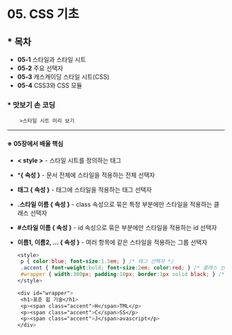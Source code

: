 # 05. CSS 기초

## * 목차

- **05-1** 스타일과 스타일 시트
- **05-2** 주요 선택자
- **05-3**  캐스캐이딩 스타일 시트(CSS)
- **05-4** CSS3와 CSS 모듈



### * 맛보기 손 코딩

		>스타일 시트 미리 보기

---

#### ※ 05장에서 배울 핵심

 * **< style >** - 스타일 시트를 정의하는 태그

 * ***{ 속성 }** - 문서 전체에 스타일을 적용하는 전체 선택자

 * **태그 { 속성 }** - 태그에 스타일을 적용하는 태그 선택자

 * **.스타일 이름 { 속성 }** - class 속성으로 묶은 특정 부분에만 스타일을 적용하는 클래스 선택자

 * **#스타일 이름 { 속성 }** - id 속성으로 묶은 부분에만 스타일을 적용하는 id 선택자

 * **이름1, 이름2, ... { 속성 }** - 여러 항목에 같은 스타일을 적용하는 그룹 선택자

   ```css
   <style>
   	p { color:blue; font-size:1.5em; } /* 태그 선택자 */
   	.accent { font-weight:bold; font-size:2em; color:red; } /* 클래스 선택자 */
   	#wrapper { width:300px; padding:10px; border:1px solid black; } /* id 선택자 */
   </style>
   
   <div id="wrapper">
   	<h1>표준 윕 기술</h1>
   	<p><span class="accent">H</span>TML</p>
   	<p><span class="accent">C</span>SS</p>
   	<p><span class="accent">J</span>avascript</p>
   </div>
   ```

   